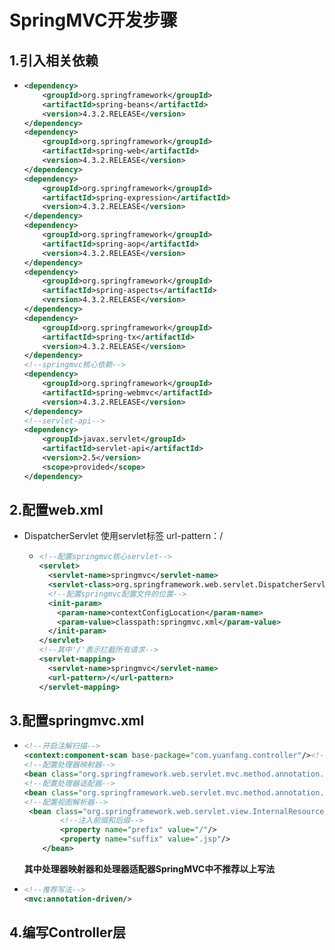 # SpringMVC开发步骤

## 1.引入相关依赖

* ```xml
  <dependency>
      <groupId>org.springframework</groupId>
      <artifactId>spring-beans</artifactId>
      <version>4.3.2.RELEASE</version>
  </dependency>
  <dependency>
      <groupId>org.springframework</groupId>
      <artifactId>spring-web</artifactId>
      <version>4.3.2.RELEASE</version>
  </dependency>
  <dependency>
      <groupId>org.springframework</groupId>
      <artifactId>spring-expression</artifactId>
      <version>4.3.2.RELEASE</version>
  </dependency>
  <dependency>
      <groupId>org.springframework</groupId>
      <artifactId>spring-aop</artifactId>
      <version>4.3.2.RELEASE</version>
  </dependency>
  <dependency>
      <groupId>org.springframework</groupId>
      <artifactId>spring-aspects</artifactId>
      <version>4.3.2.RELEASE</version>
  </dependency>
  <dependency>
      <groupId>org.springframework</groupId>
      <artifactId>spring-tx</artifactId>
      <version>4.3.2.RELEASE</version>
  </dependency>
  <!--springmvc核心依赖-->
  <dependency>
      <groupId>org.springframework</groupId>
      <artifactId>spring-webmvc</artifactId>
      <version>4.3.2.RELEASE</version>
  </dependency>
  <!--servlet-api-->
  <dependency>
      <groupId>javax.servlet</groupId>
      <artifactId>servlet-api</artifactId>
      <version>2.5</version>
      <scope>provided</scope>
  </dependency>
  ```

## 2.配置web.xml

* DispatcherServlet   使用servlet标签  url-pattern：/

  * ```xml
    <!--配置springmvc核心servlet-->
    <servlet>
      <servlet-name>springmvc</servlet-name>
      <servlet-class>org.springframework.web.servlet.DispatcherServlet</servlet-class>
      <!--配置springmvc配置文件的位置-->
      <init-param>
        <param-name>contextConfigLocation</param-name>
        <param-value>classpath:springmvc.xml</param-value>
      </init-param>
    </servlet>
    <!--其中'/'表示拦截所有请求-->
    <servlet-mapping>
      <servlet-name>springmvc</servlet-name>
      <url-pattern>/</url-pattern>
    </servlet-mapping>
    ```

## 3.配置springmvc.xml

* ```xml
  <!--开启注解扫描-->
  <context:component-scan base-package="com.yuanfang.controller"/><!--这里只解析控制器包-->
  <!--配置处理器映射器-->
  <bean class="org.springframework.web.servlet.mvc.method.annotation.RequestMappingHandlerMapping"/>
  <!--配置处理器适配器-->
  <bean class="org.springframework.web.servlet.mvc.method.annotation.RequestMappingHandlerAdapter"/>
  <!--配置视图解析器-->
   <bean class="org.springframework.web.servlet.view.InternalResourceViewResolver">
          <!--注入前缀和后缀-->
          <property name="prefix" value="/"/>
          <property name="suffix" value=".jsp"/>
      </bean>
  ```

  **其中处理器映射器和处理器适配器SpringMVC中不推荐以上写法**

* ```xml
  <!--推荐写法-->
  <mvc:annotation-driven/>
  ```

## 4.编写Controller层

